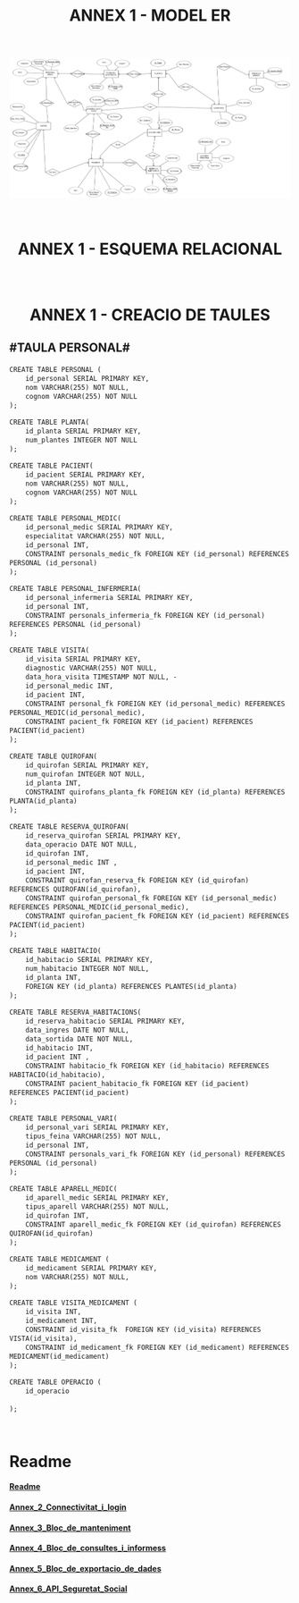 # <p align="center"> ANNEX 1 - MODEL ER </p>

<br>

![Imatge_ModelER](Imatges/Model_Relacional.png)

<br>

# <p align="center"> ANNEX 1 - ESQUEMA RELACIONAL </p>

<br>

# <p align="center"> ANNEX 1 - CREACIO DE TAULES </p>

#TAULA PERSONAL#
----------------
```
CREATE TABLE PERSONAL (
    id_personal SERIAL PRIMARY KEY,
    nom VARCHAR(255) NOT NULL, 
    cognom VARCHAR(255) NOT NULL
);
```
```
CREATE TABLE PLANTA(
    id_planta SERIAL PRIMARY KEY, 
    num_plantes INTEGER NOT NULL
);

```
```
CREATE TABLE PACIENT(
    id_pacient SERIAL PRIMARY KEY, 
    nom VARCHAR(255) NOT NULL, 
    cognom VARCHAR(255) NOT NULL
);
```
```
CREATE TABLE PERSONAL_MEDIC(
    id_personal_medic SERIAL PRIMARY KEY,    
    especialitat VARCHAR(255) NOT NULL,
    id_personal INT,
    CONSTRAINT personals_medic_fk FOREIGN KEY (id_personal) REFERENCES PERSONAL (id_personal)
);
```
```
CREATE TABLE PERSONAL_INFERMERIA(
    id_personal_infermeria SERIAL PRIMARY KEY, 
    id_personal INT,
    CONSTRAINT personals_infermeria_fk FOREIGN KEY (id_personal) REFERENCES PERSONAL (id_personal)
);
```
```
CREATE TABLE VISITA(
    id_visita SERIAL PRIMARY KEY,
    diagnostic VARCHAR(255) NOT NULL, 
    data_hora_visita TIMESTAMP NOT NULL, -
    id_personal_medic INT,
    id_pacient INT,
    CONSTRAINT personal_fk FOREIGN KEY (id_personal_medic) REFERENCES PERSONAL_MEDIC(id_personal_medic), 
    CONSTRAINT pacient_fk FOREIGN KEY (id_pacient) REFERENCES PACIENT(id_pacient) 
);
```
```
CREATE TABLE QUIROFAN(
    id_quirofan SERIAL PRIMARY KEY, 
    num_quirofan INTEGER NOT NULL,
    id_planta INT,
    CONSTRAINT quirofans_planta_fk FOREIGN KEY (id_planta) REFERENCES PLANTA(id_planta)
);
```
```
CREATE TABLE RESERVA_QUIROFAN(
    id_reserva_quirofan SERIAL PRIMARY KEY, 
    data_operacio DATE NOT NULL,
    id_quirofan INT,
    id_personal_medic INT ,
    id_pacient INT,
    CONSTRAINT quirofan_reserva_fk FOREIGN KEY (id_quirofan) REFERENCES QUIROFAN(id_quirofan), 
    CONSTRAINT quirofan_personal_fk FOREIGN KEY (id_personal_medic) REFERENCES PERSONAL_MEDIC(id_personal_medic), 
    CONSTRAINT quirofan_pacient_fk FOREIGN KEY (id_pacient) REFERENCES PACIENT(id_pacient) 
);
```
```
CREATE TABLE HABITACIO(
    id_habitacio SERIAL PRIMARY KEY, 
    num_habitacio INTEGER NOT NULL,
    id_planta INT, 
    FOREIGN KEY (id_planta) REFERENCES PLANTES(id_planta)
);
```
```
CREATE TABLE RESERVA_HABITACIONS(
    id_reserva_habitacio SERIAL PRIMARY KEY, 
    data_ingres DATE NOT NULL, 
    data_sortida DATE NOT NULL,
    id_habitacio INT,
    id_pacient INT ,
    CONSTRAINT habitacio_fk FOREIGN KEY (id_habitacio) REFERENCES HABITACIO(id_habitacio), 
    CONSTRAINT pacient_habitacio_fk FOREIGN KEY (id_pacient) REFERENCES PACIENT(id_pacient) 
);
```
```
CREATE TABLE PERSONAL_VARI(
    id_personal_vari SERIAL PRIMARY KEY, 
    tipus_feina VARCHAR(255) NOT NULL,
    id_personal INT,
    CONSTRAINT personals_vari_fk FOREIGN KEY (id_personal) REFERENCES PERSONAL (id_personal)
);
```
```
CREATE TABLE APARELL_MEDIC(
    id_aparell_medic SERIAL PRIMARY KEY,  
    tipus_aparell VARCHAR(255) NOT NULL,
    id_quirofan INT,
    CONSTRAINT aparell_medic_fk FOREIGN KEY (id_quirofan) REFERENCES QUIROFAN(id_quirofan)
);
```
```
CREATE TABLE MEDICAMENT (
    id_medicament SERIAL PRIMARY KEY, 
    nom VARCHAR(255) NOT NULL,
);
```
```
CREATE TABLE VISITA_MEDICAMENT (
    id_visita INT,
    id_medicament INT, 
    CONSTRAINT id_visita_fk  FOREIGN KEY (id_visita) REFERENCES VISTA(id_visita),
    CONSTRAINT id_medicament_fk FOREIGN KEY (id_medicament) REFERENCES MEDICAMENT(id_medicament)
);
```
```
CREATE TABLE OPERACIO (
    id_operacio 
    
);
```
<br>

# Readme
#### [Readme](https://github.com/miguelIH/Projecte-Intermodular/blob/main/Readme.md)
#### [Annex_2_Connectivitat_i_login](https://github.com/miguelIH/Projecte-Intermodular/tree/main/Annex_2_Connectivitat_i_login)
#### [Annex_3_Bloc_de_manteniment](https://github.com/miguelIH/Projecte-Intermodular/tree/main/Annex_3_Bloc_de_manteniment)
#### [Annex_4_Bloc_de_consultes_i_informess](https://github.com/miguelIH/Projecte-Intermodular/tree/main/Annex_4_Bloc_de_consultes_i_informes)
#### [Annex_5_Bloc_de_exportacio_de_dades](https://github.com/miguelIH/Projecte-Intermodular/tree/main/Annex_5_Bloc_de_exportacio_de_dades)
#### [Annex_6_API_Seguretat_Social](https://github.com/miguelIH/Projecte-Intermodular/tree/main/Annex_6_API_Seguretat_Social)
